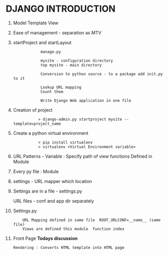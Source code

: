 # DJANGO INTRODUCTION

1. Model Template View

2. Ease of management - separation as MTV 

3. startProject and startLayout 
              
                   manage.py 
                   
                   mysite - configuration directory
                   top mysite - main directory 
                   
                   Conversion to python source - to a package add init.py to it 
                   
                   Lookup URL mapping
                   Count them 
                   
                   Write Django Web application in one file
                   
4. Creation of project 
 
                  > django-admin.py startproject mysite --template=project_name
                  
5. Create a python virtual environment 
 
                  > pip install virtualenv
                  > virtualenv <Virtual Environment variable>
 
6. URL Patterns - Variable : 
                  Specify path of view functions 
                  Defined in Module 

7. Every py file  : Module
 
8. settings - URL mapper which location 

9. Settings are in a file - settings.py
   
   URL files - conf and app dir separately 
   
10. Settings.py 

            URL Mapping defined in same file  ROOT_URLCONF=__name__ (same file)
            Views are defined this module  function index 
          
11. Front Page __Todays discussion__

        Rendering : Converts HTML template into HTML page
        
